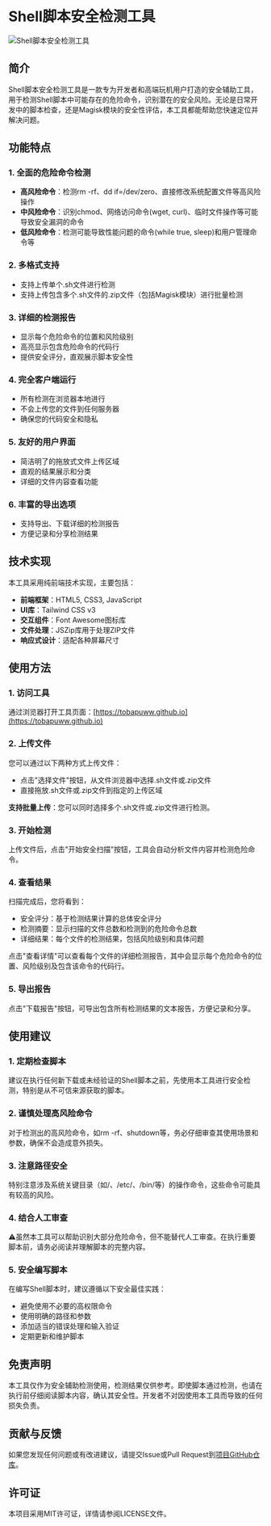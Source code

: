 # Shell脚本安全检测工具

![Shell脚本安全检测工具](https://picsum.photos/800/400?random=1)

## 简介

Shell脚本安全检测工具是一款专为开发者和高端玩机用户打造的安全辅助工具，用于检测Shell脚本中可能存在的危险命令，识别潜在的安全风险。无论是日常开发中的脚本检查，还是Magisk模块的安全性评估，本工具都能帮助您快速定位并解决问题。

## 功能特点

### 1. 全面的危险命令检测
- **高风险命令**：检测rm -rf、dd if=/dev/zero、直接修改系统配置文件等高风险操作
- **中风险命令**：识别chmod、网络访问命令(wget, curl)、临时文件操作等可能导致安全漏洞的命令
- **低风险命令**：检测可能导致性能问题的命令(while true, sleep)和用户管理命令等

### 2. 多格式支持
- 支持上传单个.sh文件进行检测
- 支持上传包含多个.sh文件的.zip文件（包括Magisk模块）进行批量检测

### 3. 详细的检测报告
- 显示每个危险命令的位置和风险级别
- 高亮显示包含危险命令的代码行
- 提供安全评分，直观展示脚本安全性

### 4. 完全客户端运行
- 所有检测在浏览器本地进行
- 不会上传您的文件到任何服务器
- 确保您的代码安全和隐私

### 5. 友好的用户界面
- 简洁明了的拖放式文件上传区域
- 直观的结果展示和分类
- 详细的文件内容查看功能

### 6. 丰富的导出选项
- 支持导出、下载详细的检测报告
- 方便记录和分享检测结果

## 技术实现

本工具采用纯前端技术实现，主要包括：

- **前端框架**：HTML5, CSS3, JavaScript
- **UI库**：Tailwind CSS v3
- **交互组件**：Font Awesome图标库
- **文件处理**：JSZip库用于处理ZIP文件
- **响应式设计**：适配各种屏幕尺寸

## 使用方法

### 1. 访问工具
通过浏览器打开工具页面：[https://tobapuww.github.io](https://tobapuww.github.io)

### 2. 上传文件
您可以通过以下两种方式上传文件：
- 点击"选择文件"按钮，从文件浏览器中选择.sh文件或.zip文件
- 直接拖放.sh文件或.zip文件到指定的上传区域

**支持批量上传**：您可以同时选择多个.sh文件或.zip文件进行检测。

### 3. 开始检测
上传文件后，点击"开始安全扫描"按钮，工具会自动分析文件内容并检测危险命令。

### 4. 查看结果
扫描完成后，您将看到：
- 安全评分：基于检测结果计算的总体安全评分
- 检测摘要：显示扫描的文件总数和检测到的危险命令总数
- 详细结果：每个文件的检测结果，包括风险级别和具体问题

点击"查看详情"可以查看每个文件的详细检测报告，其中会显示每个危险命令的位置、风险级别及包含该命令的代码行。

### 5. 导出报告
点击"下载报告"按钮，可导出包含所有检测结果的文本报告，方便记录和分享。

## 使用建议

### 1. 定期检查脚本
建议在执行任何新下载或未经验证的Shell脚本之前，先使用本工具进行安全检测，特别是从不可信来源获取的脚本。

### 2. 谨慎处理高风险命令
对于检测出的高风险命令，如rm -rf、shutdown等，务必仔细审查其使用场景和参数，确保不会造成意外损失。

### 3. 注意路径安全
特别注意涉及系统关键目录（如/、/etc/、/bin/等）的操作命令，这些命令可能具有较高的风险。

### 4. 结合人工审查
⚠️虽然本工具可以帮助识别大部分危险命令，但不能替代人工审查。在执行重要脚本前，请务必阅读并理解脚本的完整内容。

### 5. 安全编写脚本
在编写Shell脚本时，建议遵循以下安全最佳实践：
- 避免使用不必要的高权限命令
- 使用明确的路径和参数
- 添加适当的错误处理和输入验证
- 定期更新和维护脚本

## 免责声明

本工具仅作为安全辅助检测使用，检测结果仅供参考。即使脚本通过检测，也请在执行前仔细阅读脚本内容，确认其安全性。开发者不对因使用本工具而导致的任何损失负责。

## 贡献与反馈

如果您发现任何问题或有改进建议，请提交Issue或Pull Request到[项目GitHub仓库](https://github.com/Tobapuww/Tobapuww.github.io)。

## 许可证

本项目采用MIT许可证，详情请参阅LICENSE文件。
  

